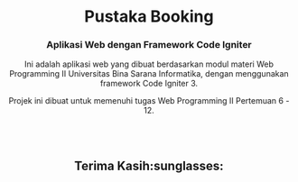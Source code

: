 <h1 align="center">Pustaka Booking</h1>
<h3 align="center">Aplikasi Web dengan Framework Code Igniter</h3>


<p align='center'>Ini adalah aplikasi web yang dibuat berdasarkan modul materi Web Programming II Universitas Bina Sarana Informatika, dengan menggunakan framework Code Igniter 3.</p>

<p align='center'>Projek ini dibuat untuk memenuhi tugas Web Programming II Pertemuan 6 - 12.</p>

<br>
<br>
<h2 align='center'>Terima Kasih:sunglasses:</h2>
